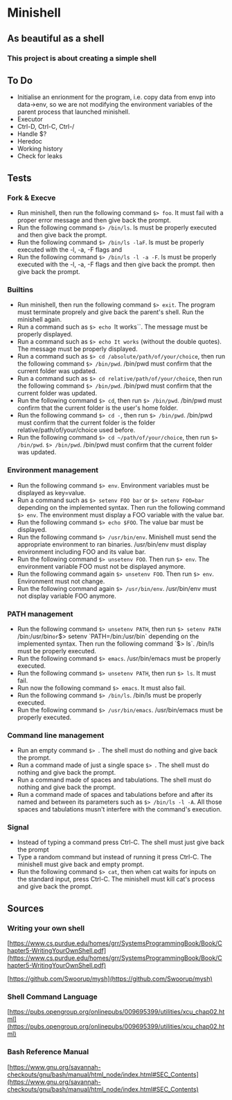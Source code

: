 # Minishell

## As beautiful as a shell

### This project is about creating a simple shell

## To Do
* Initialise an enrionment for the program, i.e. copy data from envp into data->env, so we are not modifying the environment variables of the parent process that launched minishell.
* Executor
* Ctrl-D, Ctrl-C, Ctrl-/
* Handle $?
* Heredoc
* Working history
* Check for leaks

## Tests
### Fork & Execve
* Run minishell, then run the following command `$> foo`. It must fail with a proper error message and then give back the prompt.
* Run the following command `$> /bin/ls`. ls must be properly executed and then give back the prompt.
* Run the following command `$> /bin/ls -laF`. ls must be properly executed with the -l, -a, -F flags and
* Run the following command `$> /bin/ls -l -a -F`. ls must be properly executed with the -l, -a, -F flags and then give back the prompt.
then give back the prompt.
### Builtins
- Run minishell, then run the following command `$> exit`. The program must terminate proprely and give back the parent's shell. Run the minishell again.
- Run a command such as `$> echo `It works``. The message must be properly displayed.
- Run a command such as `$> echo It works` (without the double quotes). The message must be properly displayed.
- Run a command such as `$> cd /absolute/path/of/your/choice`, then run the following command `$> /bin/pwd`. /bin/pwd
must confirm that the current folder was updated.
- Run a command such as `$> cd relative/path/of/your/choice`, then run the following command `$> /bin/pwd`. /bin/pwd
must confirm that the current folder was updated.
- Run the following command `$> cd`, then run `$> /bin/pwd`. /bin/pwd must confirm that the current folder is the
user's home folder.
- Run the following command `$> cd -`, then run `$> /bin/pwd`. /bin/pwd must confirm that the current folder is the
folder relative/path/of/your/choice used before.
- Run the following command `$> cd ~/path/of/your/choice`, then run `$> /bin/pwd`. `$> /bin/pwd`. /bin/pwd must confirm that the current folder was updated.
### Environment management
- Run the following command `$> env`. Environment variables must be displayed as key=value.
- Run a command such as `$> setenv FOO bar` or
`$> setenv FOO=bar` depending on the implemented syntax. Then run the following command `$> env`. The environment must display a FOO variable with the value bar.
- Run the following command `$> echo $FOO`. The value bar must be displayed.
- Run the following command `$> /usr/bin/env`. Minishell must send the appropriate environment to ran binaries. /usr/bin/env must display environment including FOO and its value bar.
- Run the following command `$> unsetenv FOO`. Then run `$> env`. The environment variable FOO must not be displayed anymore.
- Run the following command again `$> unsetenv FOO`. Then run `$> env`. Environment must not change.
- Run the following command again `$> /usr/bin/env`. /usr/bin/env must not display variable FOO anymore.
### PATH management
- Run the following command `$> unsetenv PATH`, then run `$> setenv PATH `/bin:/usr/bin` or `$> setenv `PATH=/bin:/usr/bin` depending on the implemented syntax. Then run the following command `$> ls`. /bin/ls must be properly executed.
- Run the following command `$> emacs`. /usr/bin/emacs must be properly executed.
- Run the following command `$> unsetenv PATH`, then run `$> ls`. It must fail.
- Run now the following command `$> emacs`. It must also fail.
- Run the following command `$> /bin/ls`. /bin/ls must be properly executed.
- Run the following command `$> /usr/bin/emacs`. /usr/bin/emacs must be properly executed.
### Command line management
- Run an empty command `$> `. The shell must do nothing and give back the prompt.
- Run a command made of just a single space `$> `. The shell must do nothing and give back the prompt.
- Run a command made of spaces and tabulations. The shell must do nothing and give back the prompt.
- Run a command made of spaces and tabulations before and after its named and between its parameters such as
`$> /bin/ls -l -A`. All those
spaces and tabulations musn't interfere with the
command's execution.
### Signal

- Instead of typing a command press Ctrl-C. The shell must just give back the prompt
- Type a random command but instead of running it press Ctrl-C. The minishell must give back and empty prompt.
- Run the following command `$> cat`, then when cat waits for inputs on the standard input, press Ctrl-C. The
minishell must kill cat's process and give back the
prompt.

## Sources

### Writing your own shell

[https://www.cs.purdue.edu/homes/grr/SystemsProgrammingBook/Book/Chapter5-WritingYourOwnShell.pdf](https://www.cs.purdue.edu/homes/grr/SystemsProgrammingBook/Book/Chapter5-WritingYourOwnShell.pdf)

[https://github.com/Swoorup/mysh](https://github.com/Swoorup/mysh)

### Shell Command Language

[https://pubs.opengroup.org/onlinepubs/009695399/utilities/xcu_chap02.html](https://pubs.opengroup.org/onlinepubs/009695399/utilities/xcu_chap02.html)

### Bash Reference Manual

[https://www.gnu.org/savannah-checkouts/gnu/bash/manual/html_node/index.html#SEC_Contents](https://www.gnu.org/savannah-checkouts/gnu/bash/manual/html_node/index.html#SEC_Contents)
